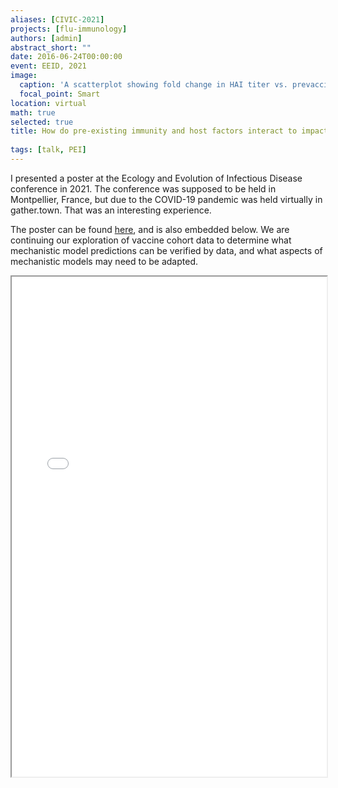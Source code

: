 ```yaml
---
aliases: [CIVIC-2021]
projects: [flu-immunology]
authors: [admin]
abstract_short: ""
date: 2016-06-24T00:00:00
event: EEID, 2021
image:
  caption: 'A scatterplot showing fold change in HAI titer vs. prevaccination titer. While all of our plots show the expected negative linear response, the effect of age is typically quite noticeable.'
  focal_point: Smart
location: virtual
math: true
selected: true
title: How do pre-existing immunity and host factors interact to impact influenza vaccine response?
  
tags: [talk, PEI]
---
```


I presented a poster at the Ecology and Evolution of Infectious Disease conference in 2021. The conference was supposed to be held in Montpellier, France, but due to the COVID-19 pandemic was held virtually in gather.town. That was an interesting experience.

The poster can be found [here](/posters/CIVIC-Annual-2021-slides.pdf), and is also embedded below. We are continuing our exploration of vaccine cohort data to determine what mechanistic model predictions can be verified by data, and what aspects of mechanistic models may need to be adapted.

<iframe src="/posters/CIVIC-Annual-2021-slides.pdf" width="100%" height="800">
</iframe>